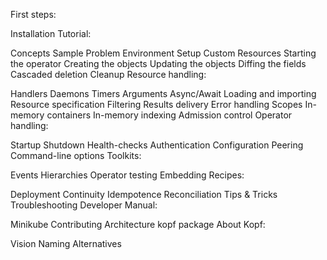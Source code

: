 First steps:

Installation
Tutorial:

Concepts
Sample Problem
Environment Setup
Custom Resources
Starting the operator
Creating the objects
Updating the objects
Diffing the fields
Cascaded deletion
Cleanup
Resource handling:

Handlers
Daemons
Timers
Arguments
Async/Await
Loading and importing
Resource specification
Filtering
Results delivery
Error handling
Scopes
In-memory containers
In-memory indexing
Admission control
Operator handling:

Startup
Shutdown
Health-checks
Authentication
Configuration
Peering
Command-line options
Toolkits:

Events
Hierarchies
Operator testing
Embedding
Recipes:

Deployment
Continuity
Idempotence
Reconciliation
Tips & Tricks
Troubleshooting
Developer Manual:

Minikube
Contributing
Architecture
kopf package
About Kopf:

Vision
Naming
Alternatives